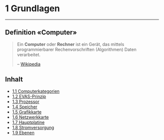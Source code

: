 # 1 Grundlagen
---

## Definition «Computer»

> Ein **Computer** oder **Rechner** ist ein Gerät, das mittels  programmierbarer Rechenvorschriften (Algorithmen)  Daten verarbeitet.
>
> – [Wikipedia][1]

## Inhalt

* [1.1 Computerkategorien](?page=1-categories/)
* [1.2 EVAS-Prinzip](?page=2-ipos/)
* [1.3 Prozessor](?page=3-cpu/)
* [1.4 Speicher](?page=4-storage/)
* [1.5 Grafikkarte](?page=5-graphics-card/)
* [1.6 Netzwerkkarte](?page=6-network-card/)
* [1.7 Hauptplatine](?page=7-mainboard/)
* [1.8 Stromversorgung](?page=8-power-supply/)
* [1.9 Ebenen](?page=9-layers/)


[1]: https://de.wikipedia.org/wiki/Computer
